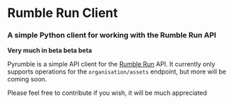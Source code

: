 # Rumble Run Client

### A simple Python client for working with the Rumble Run API

**Very much in beta beta beta**

Pyrumble is a simple API client for the [Rumble Run](https://rumble.run) API. It currently only supports operations for the `organisation/assets` endpoint, but more will be coming soon.

Please feel free to contribute if you wish, it will be much appreciated




